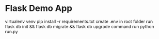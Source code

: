 # Flask Demo App

virtualenv venv
pip install -r requirements.txt
create .env in root folder
run flask db init && flask db migrate && flask db upgrade command
run python run.py